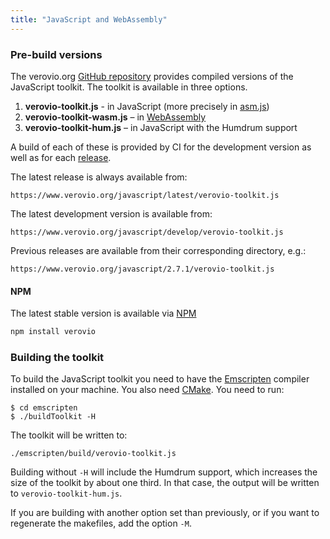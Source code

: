 ```yaml
---
title: "JavaScript and WebAssembly"
---
```


### Pre-build versions

The verovio.org [GitHub repository](https://github.com/rism-digital/verovio.org) provides compiled versions of the JavaScript toolkit. The toolkit is available in three options.
1. **verovio-toolkit.js** - in JavaScript (more precisely in [asm.js](https://asmjs.org))
2. **verovio-toolkit-wasm.js** – in [WebAssembly](https://webassembly.org/)
3. **verovio-toolkit-hum.js** – in JavaScript with the Humdrum support

A build of each of these is provided by CI for the development version as well as for each [release](https://github.com/rism-digital/verovio/releases).

The latest release is always available from:
```
https://www.verovio.org/javascript/latest/verovio-toolkit.js
```

The latest development version is available from:
```
https://www.verovio.org/javascript/develop/verovio-toolkit.js
```

Previous releases are available from their corresponding directory, e.g.:
```
https://www.verovio.org/javascript/2.7.1/verovio-toolkit.js
```

#### NPM

The latest stable version is available via [NPM](https://www.npmjs.com/package/verovio)
```bash
npm install verovio
```

### Building the toolkit

To build the JavaScript toolkit you need to have the <a href="http://www.emscripten.org" target="_blank">Emscripten</a> compiler installed on your machine. You also need [CMake](https://cmake.org). You need to run:
```
$ cd emscripten
$ ./buildToolkit -H
```
The toolkit will be written to:
```
./emscripten/build/verovio-toolkit.js
```

Building without `-H` will include the Humdrum support, which increases the size of the toolkit by about one third. In that case, the output will be written to `verovio-toolkit-hum.js`.

If you are building with another option set than previously, or if you want to regenerate the makefiles, add the option `-M`.

